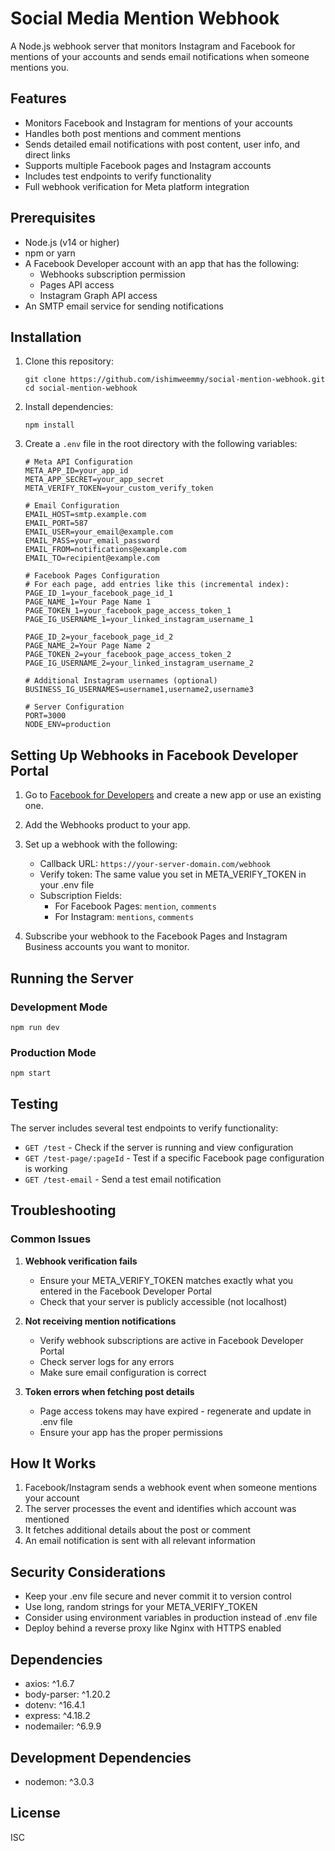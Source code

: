 # Social Media Mention Webhook

A Node.js webhook server that monitors Instagram and Facebook for mentions of your accounts and sends email notifications when someone mentions you.

## Features

- Monitors Facebook and Instagram for mentions of your accounts
- Handles both post mentions and comment mentions
- Sends detailed email notifications with post content, user info, and direct links
- Supports multiple Facebook pages and Instagram accounts
- Includes test endpoints to verify functionality
- Full webhook verification for Meta platform integration

## Prerequisites

- Node.js (v14 or higher)
- npm or yarn
- A Facebook Developer account with an app that has the following:
    - Webhooks subscription permission
    - Pages API access
    - Instagram Graph API access
- An SMTP email service for sending notifications

## Installation

1. Clone this repository:
   ```
   git clone https://github.com/ishimweemmy/social-mention-webhook.git
   cd social-mention-webhook
   ```

2. Install dependencies:
   ```
   npm install
   ```

3. Create a `.env` file in the root directory with the following variables:

   ```
   # Meta API Configuration
   META_APP_ID=your_app_id
   META_APP_SECRET=your_app_secret
   META_VERIFY_TOKEN=your_custom_verify_token

   # Email Configuration
   EMAIL_HOST=smtp.example.com
   EMAIL_PORT=587
   EMAIL_USER=your_email@example.com
   EMAIL_PASS=your_email_password
   EMAIL_FROM=notifications@example.com
   EMAIL_TO=recipient@example.com

   # Facebook Pages Configuration
   # For each page, add entries like this (incremental index):
   PAGE_ID_1=your_facebook_page_id_1
   PAGE_NAME_1=Your Page Name 1
   PAGE_TOKEN_1=your_facebook_page_access_token_1
   PAGE_IG_USERNAME_1=your_linked_instagram_username_1

   PAGE_ID_2=your_facebook_page_id_2
   PAGE_NAME_2=Your Page Name 2
   PAGE_TOKEN_2=your_facebook_page_access_token_2
   PAGE_IG_USERNAME_2=your_linked_instagram_username_2

   # Additional Instagram usernames (optional)
   BUSINESS_IG_USERNAMES=username1,username2,username3

   # Server Configuration
   PORT=3000
   NODE_ENV=production
   ```

## Setting Up Webhooks in Facebook Developer Portal

1. Go to [Facebook for Developers](https://developers.facebook.com/) and create a new app or use an existing one.

2. Add the Webhooks product to your app.

3. Set up a webhook with the following:
    - Callback URL: `https://your-server-domain.com/webhook`
    - Verify token: The same value you set in META_VERIFY_TOKEN in your .env file
    - Subscription Fields:
        - For Facebook Pages: `mention`, `comments`
        - For Instagram: `mentions`, `comments`

4. Subscribe your webhook to the Facebook Pages and Instagram Business accounts you want to monitor.

## Running the Server

### Development Mode

```
npm run dev
```

### Production Mode

```
npm start
```

## Testing

The server includes several test endpoints to verify functionality:

- `GET /test` - Check if the server is running and view configuration
- `GET /test-page/:pageId` - Test if a specific Facebook page configuration is working
- `GET /test-email` - Send a test email notification

## Troubleshooting

### Common Issues

1. **Webhook verification fails**
    - Ensure your META_VERIFY_TOKEN matches exactly what you entered in the Facebook Developer Portal
    - Check that your server is publicly accessible (not localhost)

2. **Not receiving mention notifications**
    - Verify webhook subscriptions are active in Facebook Developer Portal
    - Check server logs for any errors
    - Make sure email configuration is correct

3. **Token errors when fetching post details**
    - Page access tokens may have expired - regenerate and update in .env file
    - Ensure your app has the proper permissions

## How It Works

1. Facebook/Instagram sends a webhook event when someone mentions your account
2. The server processes the event and identifies which account was mentioned
3. It fetches additional details about the post or comment
4. An email notification is sent with all relevant information

## Security Considerations

- Keep your .env file secure and never commit it to version control
- Use long, random strings for your META_VERIFY_TOKEN
- Consider using environment variables in production instead of .env file
- Deploy behind a reverse proxy like Nginx with HTTPS enabled

## Dependencies

- axios: ^1.6.7
- body-parser: ^1.20.2
- dotenv: ^16.4.1
- express: ^4.18.2
- nodemailer: ^6.9.9

## Development Dependencies

- nodemon: ^3.0.3

## License

ISC